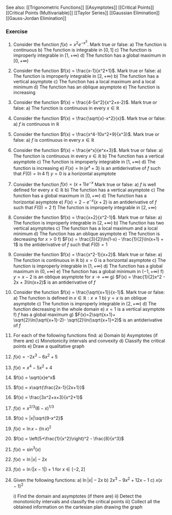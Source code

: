
See also:
[[Trigonometric Functions]]
[[Asymptotes]]
[[Critical Points]]
[[Critical Points (Multivariable)]]
[[Taylor Series]]
[[Gaussian Elimination]]
[[Gauss-Jordan Elimination]]

### Exercise

1. Consider the function $f(x) = x^2e^{-x^3}$. Mark true or false:
   a) The function is continuous
   b) The function is integrable in $[0, 1]$
   c) The function is improperly integrable in $[1, +\infty)$
   d) The function has a global maximum in $[0, +\infty)$

2. Consider the function $f(x) = \frac{x-1}{x^2+1}$. Mark true or false:
   a) The function is improperly integrable in $[2, +\infty)$
   b) The function has a vertical asymptote
   c) The function has a local maximum and a local minimum
   d) The function has an oblique asymptote
   e) The function is increasing

3. Consider the function $f(x) = \frac{4-5x^2}{x^2+x-2}$. Mark true or false:
   a) The function is continuous in every $x \in \mathbb{R}$

4. Consider the function $f(x) = \frac{\sqrt{x}-x^2}{x}$. Mark true or false:
   a) $f$ is continuous in $\mathbb{R}$
   
5. Consider the function $f(x) = \frac{x^4-10x^2+9}{x^3}$. Mark true or false:
   a) $f$ is continuous in every $x \in \mathbb{R}$

6. Consider the function $f(x) = \frac{e^x}{e^x+3}$. Mark true or false:
   a) The function is continuous in every $x \in \mathbb{R}$
   b) The function has a vertical asymptote
   c) The function is improperly integrable in $[1, +\infty)$
   d) The function is increasing
   e) $F(x) = \ln(e^x+3)$ is an antiderivative of $f$ such that $F(0) = \ln 4$
   f) $y = 0$ is a horizontal asymptote

7. Consider the function $f(x) = (x+1)e^{-x}$ Mark true or false:
   a) $f$ is well defined for every $x \in \mathbb{R}$
   b) The function has a vertical asymptote
   c) The function has a global maximum in $[0, +\infty)$
   d) The function has a horizontal asymptote
   e) $F(x) = 2 - e^{-x}(x+2)$ is an antiderivative of $f$ such that $F(0) = 2$
   f) The function is improperly integrable in $[2, +\infty)$

8. Consider the function $f(x) = \frac{x+2}{x^2-1}$. Mark true or false:
   a) The function is improperly integrable in $[2, +\infty)$
   b) The function has two vertical asymptotes
   c) The function has a local maximum and a local minimum
   d) The function has an oblique asymptote
   e) The function is decreasing for $x > 0$
   f) $F(x) = \frac{3}{2}\ln(1-x) - \frac{1}{2}\ln(x+1) + 1$ is the antiderivative of $f$ such that $F(0) = 1$

9. Consider the function $f(x) = \frac{x^2-1}{x+2}$. Mark true or false:
   a) The function is continuous in $\mathbb{R}$
   b) $x = 0$ is a horizontal asymptote
   c) The function is improperly integrable in $[1, +\infty)$
   d) The function has a global maximum in $(0, +\infty)$
   e) The function has a global minimum in $(-1, +\infty)$
   f) $y = x-2$ is an oblique asymptote for $x \to +\infty$
   g) $F(x) = \frac{1}{2}x^2 - 2x + 3\ln(x+2)$ is an antiderivative of $f$

10. Consider the function $f(x) = \frac{\sqrt{x+1}}{x-1}$. Mark true or false:
    a) The function is defined in ${x \in \mathbb{R} : x \neq 1}$
    b) $y = x$ is an oblique asymptote
    c) The function is improperly integrable in $[2, +\infty)$
    d) The function decreasing in the whole domain
    e) $x = 1$ is a vertical asymptote
    f) $f$ has a global maximum
    g) $F(x)=2\sqrt{x+1}+ \sqrt{2}\ln(\sqrt{x+1}-2)- \sqrt{2}\ln(\sqrt{x+1}+2)$ is an antiderivative of $f$

11. For each of the following functions find:
	a) Domain
	b) Asymptotes (if there are)
	c) Monotonicity intervals and convexity
	d) Classify the critical points
	e) Draw a qualitative graph

   1. $f(x) = -2x^3-6x^2+5$
   2. $f(x) = x^4-5x^2+4$
   3. $f(x) = \sqrt{x}e^x$
   4. $f(x) = x\sqrt{\frac{2x-1}{2x+1}}$
   5. $f(x) = \frac{3x^2+x+3}{x^2+1}$
   6. $f(x) = x^{2/3}(6-x)^{1/3}$
   7. $f(x) = |x|\sqrt{9-x^2}$
   8. $f(x) = \ln x - (\ln x)^2$
   9. $f(x) = \left(5+\frac{1}{x^2}\right)^2 - \frac{8}{x^3}$
   10. $f(x) = \sin^3(x)$
   11. $f(x) = \ln|x| - 2x$
   12. $f(x) = \ln(|x - 1|) + 1$ for $x \in [-2, 2]$


12. Given the following functions:
	   a) $\ln|x|-2x$
	   b) $2x^3-9x^2+12x-1$
	   c) $x(x-1)^2$
	   
	   i) Find the domain and asymptotes (if there are)
	   ii) Detect the monotonicity intervals and classify the critical points
	   iii) Collect all the obtained information on the cartesian plan drawing the graph